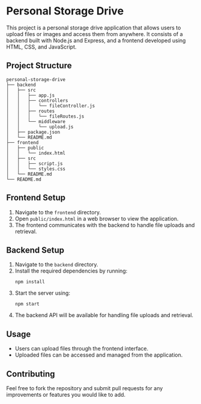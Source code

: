 # Personal Storage Drive

This project is a personal storage drive application that allows users to upload files or images and access them from anywhere. It consists of a backend built with Node.js and Express, and a frontend developed using HTML, CSS, and JavaScript.

## Project Structure

```
personal-storage-drive
├── backend
│   ├── src
│   │   ├── app.js
│   │   ├── controllers
│   │   │   └── fileController.js
│   │   ├── routes
│   │   │   └── fileRoutes.js
│   │   └── middleware
│   │       └── upload.js
│   ├── package.json
│   └── README.md
├── frontend
│   ├── public
│   │   └── index.html
│   ├── src
│   │   ├── script.js
│   │   └── styles.css
│   └── README.md
└── README.md
```

## Frontend Setup

1. Navigate to the `frontend` directory.
2. Open `public/index.html` in a web browser to view the application.
3. The frontend communicates with the backend to handle file uploads and retrieval.

## Backend Setup

1. Navigate to the `backend` directory.
2. Install the required dependencies by running:
   ```
   npm install
   ```
3. Start the server using:
   ```
   npm start
   ```
4. The backend API will be available for handling file uploads and retrieval.

## Usage

- Users can upload files through the frontend interface.
- Uploaded files can be accessed and managed from the application.

## Contributing

Feel free to fork the repository and submit pull requests for any improvements or features you would like to add.